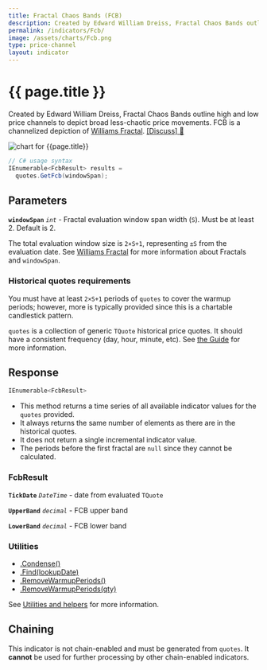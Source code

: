 ```yaml
---
title: Fractal Chaos Bands (FCB)
description: Created by Edward William Dreiss, Fractal Chaos Bands outline high and low price channels to depict broad less-chaotic price movements.  FCB is a channelized depiction of Williams Fractal.
permalink: /indicators/Fcb/
image: /assets/charts/Fcb.png
type: price-channel
layout: indicator
---
```


# {{ page.title }}

Created by Edward William Dreiss, Fractal Chaos Bands outline high and low price channels to depict broad less-chaotic price movements.  FCB is a channelized depiction of <a href="{{site.baseurl}}/indicators/Fractal/#content" rel="nofollow">Williams Fractal</a>.
[[Discuss] &#128172;]({{site.github.repository_url}}/discussions/347 "Community discussion about this indicator")

![chart for {{page.title}}]({{site.baseurl}}{{page.image}})

```csharp
// C# usage syntax
IEnumerable<FcbResult> results =
  quotes.GetFcb(windowSpan);
```

## Parameters

**`windowSpan`** _`int`_ - Fractal evaluation window span width (`S`).  Must be at least 2.  Default is 2.

The total evaluation window size is `2×S+1`, representing `±S` from the evaluation date.  See [Williams Fractal]({{site.baseurl}}/indicators/Fractal/#content) for more information about Fractals and `windowSpan`.

### Historical quotes requirements

You must have at least `2×S+1` periods of `quotes` to cover the warmup periods; however, more is typically provided since this is a chartable candlestick pattern.

`quotes` is a collection of generic `TQuote` historical price quotes.  It should have a consistent frequency (day, hour, minute, etc).  See [the Guide]({{site.baseurl}}/guide/#historical-quotes) for more information.

## Response

```csharp
IEnumerable<FcbResult>
```

- This method returns a time series of all available indicator values for the `quotes` provided.
- It always returns the same number of elements as there are in the historical quotes.
- It does not return a single incremental indicator value.
- The periods before the first fractal are `null` since they cannot be calculated.

### FcbResult

**`TickDate`** _`DateTime`_ - date from evaluated `TQuote`

**`UpperBand`** _`decimal`_ - FCB upper band

**`LowerBand`** _`decimal`_ - FCB lower band

### Utilities

- [.Condense()]({{site.baseurl}}/utilities#condense)
- [.Find(lookupDate)]({{site.baseurl}}/utilities#find-indicator-result-by-date)
- [.RemoveWarmupPeriods()]({{site.baseurl}}/utilities#remove-warmup-periods)
- [.RemoveWarmupPeriods(qty)]({{site.baseurl}}/utilities#remove-warmup-periods)

See [Utilities and helpers]({{site.baseurl}}/utilities#utilities-for-indicator-results) for more information.

## Chaining

This indicator is not chain-enabled and must be generated from `quotes`.  It **cannot** be used for further processing by other chain-enabled indicators.
